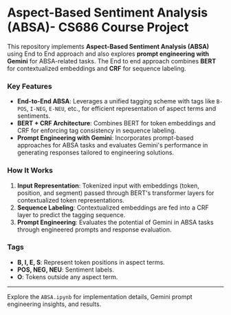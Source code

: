 # Aspect-Based Sentiment Analysis (ABSA)- CS686 Course Project

This repository implements **Aspect-Based Sentiment Analysis (ABSA)** using End to End approach and also explores **prompt engineering with Gemini** for ABSA-related tasks. The End to end approach combines **BERT** for contextualized embeddings and **CRF** for sequence labeling.

### Key Features
- **End-to-End ABSA**: Leverages a unified tagging scheme with tags like `B-POS`, `I-NEG`, `E-NEU`, etc., for efficient representation of aspect terms and sentiments.
- **BERT + CRF Architecture**: Combines BERT for token embeddings and CRF for enforcing tag consistency in sequence labeling.
- **Prompt Engineering with Gemini**: Incorporates prompt-based approaches for ABSA tasks and evaluates Gemini's performance in generating responses tailored to engineering solutions.

### How It Works
1. **Input Representation**: Tokenized input with embeddings (token, position, and segment) passed through BERT's transformer layers for contextualized token representations.
2. **Sequence Labeling**: Contextualized embeddings are fed into a CRF layer to predict the tagging sequence.
3. **Prompt Engineering**: Evaluates the potential of Gemini in ABSA tasks through engineered prompts and response evaluation.

### Tags
- **B, I, E, S**: Represent token positions in aspect terms.
- **POS, NEG, NEU**: Sentiment labels.
- **O**: Tokens outside any aspect term.

---

Explore the `ABSA.ipynb` for implementation details, Gemini prompt engineering insights, and results.
